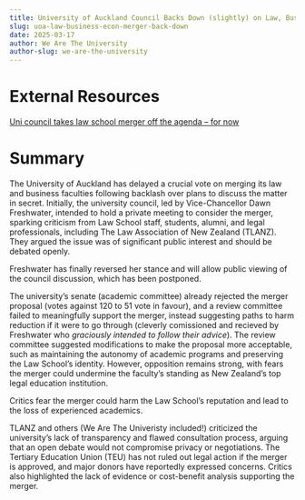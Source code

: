 ```yaml
---
title: University of Auckland Council Backs Down (slightly) on Law, Business, and Economics Merger
slug: uoa-law-business-econ-merger-back-down
date: 2025-03-17
author: We Are The University
author-slug: we-are-the-university
---
```


# External Resources
[Uni council takes law school merger off the agenda –  for now](https://lawnews.nz/administrative-public/uni-council-takes-law-school-merger-off-the-agenda/)


# Summary
The University of Auckland has delayed a crucial vote on merging its law and business faculties following backlash over plans to discuss the matter in secret. Initially, the university council, led by Vice-Chancellor Dawn Freshwater, intended to hold a private meeting to consider the merger, sparking criticism from Law School staff, students, alumni, and legal professionals, including The Law Association of New Zealand (TLANZ). They argued the issue was of significant public interest and should be debated openly.

Freshwater has finally reversed her stance and will allow public viewing of the council discussion, which has been postponed. 

The university’s senate (academic committee) already rejected the merger proposal (votes against 120 to 51 vote in favour), and a review committee failed to meaningfully support the merger, instead suggesting paths to harm reduction if it were to go through (cleverly comissioned and recieved by Freshwater who *graciously intended to follow their advice*). The review committee suggested modifications to make the proposal more acceptable, such as maintaining the autonomy of academic programs and preserving the Law School’s identity. However, opposition remains strong, with fears the merger could undermine the faculty’s standing as New Zealand’s top legal education institution.

Critics fear the merger could harm the Law School’s reputation and lead to the loss of experienced academics.

TLANZ and others (We Are The Univeristy included!) criticized the university’s lack of transparency and flawed consultation process, arguing that an open debate would not compromise privacy or negotiations. The Tertiary Education Union (TEU) has not ruled out legal action if the merger is approved, and major donors have reportedly expressed concerns. Critics also highlighted the lack of evidence or cost-benefit analysis supporting the merger.
